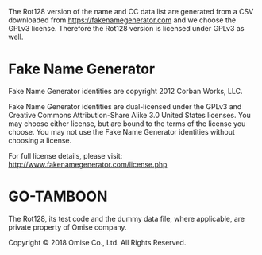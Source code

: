 The Rot128 version of the name and CC data list are generated from a CSV downloaded from
https://fakenamegenerator.com and we choose the GPLv3 license. Therefore the Rot128
version is licensed under GPLv3 as well.

# Fake Name Generator

Fake Name Generator identities are copyright 2012 Corban Works, LLC.

Fake Name Generator identities are dual-licensed under the GPLv3 and Creative
Commons Attribution-Share Alike 3.0 United States licenses. You may choose
either license, but are bound to the terms of the license you choose. You may
not use the Fake Name Generator identities without choosing a license.

For full license details, please visit:
http://www.fakenamegenerator.com/license.php

# GO-TAMBOON

The Rot128, its test code and the dummy data file, where applicable, are private property of Omise company.

Copyright © 2018 Omise Co., Ltd. All Rights Reserved.
